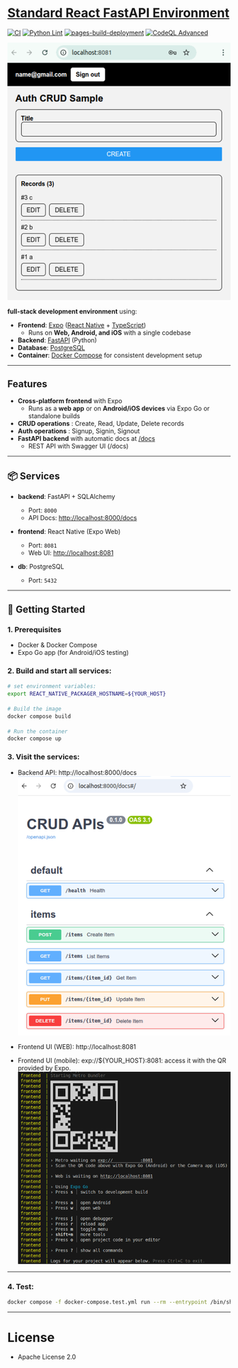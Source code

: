# [Standard React FastAPI Environment](https://github.com/europanite/standard_react_fastapi_environment "Standard React FastAPI Environment")

[![CI](https://github.com/europanite/standard_react_fastapi_environment/actions/workflows/ci.yml/badge.svg)](https://github.com/europanite/standard_react_fastapi_environment/actions/workflows/ci.yml)
[![Python Lint](https://github.com/europanite/standard_react_fastapi_environment/actions/workflows/lint.yml/badge.svg)](https://github.com/europanite/standard_react_fastapi_environment/actions/workflows/lint.yml)
[![pages-build-deployment](https://github.com/europanite/standard_react_fastapi_environment/actions/workflows/pages/pages-build-deployment/badge.svg)](https://github.com/europanite/standard_react_fastapi_environment/actions/workflows/pages/pages-build-deployment)
[![CodeQL Advanced](https://github.com/europanite/standard_react_fastapi_environment/actions/workflows/codeql.yml/badge.svg)](https://github.com/europanite/standard_react_fastapi_environment/actions/workflows/codeql.yml)

!["web_ui"](./assets/images/web_ui.png)

**full-stack development environment** using:

- **Frontend**: [Expo](https://expo.dev/) ([React Native](https://reactnative.dev/) + [TypeScript](https://www.typescriptlang.org/))  
  - Runs on **Web, Android, and iOS** with a single codebase
- **Backend**: [FastAPI](https://fastapi.tiangolo.com/) (Python)  
- **Database**: [PostgreSQL](https://www.postgresql.org/)
- **Container**: [Docker Compose](https://docs.docker.com/compose/) for consistent development setup

---

## Features

- **Cross-platform frontend** with Expo  
  - Runs as a **web app** or on **Android/iOS devices** via Expo Go or standalone builds
- **CRUD operations** : Create, Read, Update, Delete records
- **Auth operations** : Signup, Signin, Signout
- **FastAPI backend** with automatic docs at [/docs](http://localhost:8000/docs)  
  - REST API with Swagger UI (/docs)

---

## 📦 Services

- **backend**: FastAPI + SQLAlchemy  
  - Port: `8000`  
  - API Docs: [http://localhost:8000/docs](http://localhost:8000/docs)

- **frontend**: React Native (Expo Web)  
  - Port: `8081`  
  - Web UI: [http://localhost:8081](http://localhost:8081)

- **db**: PostgreSQL  
  - Port: `5432`  

---

## 🚀 Getting Started

### 1. Prerequisites
- Docker & Docker Compose
- Expo Go app (for Android/iOS testing)

### 2. Build and start all services:

```bash
# set environment variables:
export REACT_NATIVE_PACKAGER_HOSTNAME=${YOUR_HOST}

# Build the image
docker compose build

# Run the container
docker compose up
```

### 3. Visit the services:

- Backend API: http://localhost:8000/docs
!["backend"](./assets/images/backend.png)

- Frontend UI (WEB): http://localhost:8081
- Frontend UI (mobile): exp://${YOUR_HOST}:8081: access it with the QR provided by Expo.
!["expo"](./assets/images/expo.png)

---
### 4. Test:

```bash
docker compose -f docker-compose.test.yml run --rm --entrypoint /bin/sh service_test -lc ' pytest -q '
```

---

# License
- Apache License 2.0